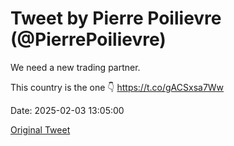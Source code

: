 # Tweet by Pierre Poilievre (@PierrePoilievre)

We need a new trading partner. 

This country is the one 👇 https://t.co/gACSxsa7Ww

Date: 2025-02-03 13:05:00

[Original Tweet](https://x.com/PierrePoilievre/status/1886400496727966089)
